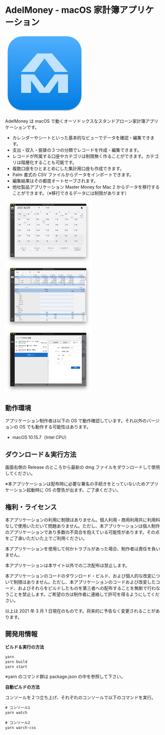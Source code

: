 # AdelMoney - macOS 家計簿アプリケーション

<img src="./readme-img/app-icon.png"/>

AdelMoney は macOS で動くオーソドックスなスタンドアローン家計簿アプリケーションです。

- カレンダーやシートといった基本的なビューでデータを確認・編集できます。
- 支出・収入・振替の３つの分類でレコードを作成・編集できます。
- レコードが所属する口座やカテゴリは制限無く作ることができます。カテゴリは階層化することも可能です。
- 複数口座をひとまとめにした集計用口座も作成できます。
- Palm 書式の CSV ファイルからデータをインポートできます。
- 編集結果はその都度オートセーブされます。
- 他社製品アプリケーション Master Money for Mac 2 からデータを移行することができます。（※移行できるデータには制限があります）

<img src="./readme-img/ss-calendar.png" width="280" />
<img src="./readme-img/ss-sheet.png" width="280" />
<img src="./readme-img/ss-record-edit.png" width="280" />

## 動作環境

アプリケーション制作者は以下の OS で動作確認しています。それ以外のバージョンの OS でも動作する可能性はあります。

- macOS 10.15.7（Intel CPU）

## ダウンロード＆実行方法

画面右側の Release のところから最新の dmg ファイルをダウンロードして使用してください。

※本アプリケーションは配布時に必要な署名の手続きをとっていないためアプリケーション起動時に OS の警告が出ます。ご了承ください。

## 権利・ライセンス

本アプリケーションの利用に制限はありません。個人利用・商用利用共に利用料なしで使用いただいて問題ありません。ただし、本アプリケーションは個人制作のアプリケーションであり多数の不具合を抱えている可能性があります。その点をご了承いただいた上でご利用ください。

本アプリケーションを使用して何かトラブルがあった場合、制作者は責任を負いません。

本アプリケーションは本サイト以外での二次配布は禁止します。

本アプリケーションのコードのダウンロード・ビルド、および個人的な改変について制限はありません。ただし、本アプリケーションのコードおよび改変したコード、およびそれらをビルドしたものを第三者への配布することを無断で行わなうことを禁止します。ご希望の方は制作者に連絡して許可を得るようにしてください。

以上は 2021 年 3 月 1 日現在のものです。将来的に予告なく変更されることがあります。

## 開発用情報

**ビルド＆実行の方法**

```
yarn
yarn build
yarn start
```

※yarn のコマンド群は package.json の中を参照して下さい。

**自動ビルドの方法**

コンソールを２つ立ち上げ、それぞれのコンソールで以下のコマンドを実行。

```
# コンソール1
yarn watch

# コンソール2
yarn warch-css

```
